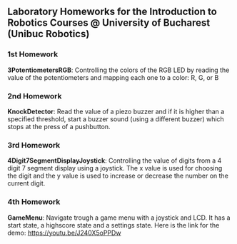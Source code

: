 ## Laboratory Homeworks for the Introduction to Robotics Courses @ University of Bucharest (Unibuc Robotics)

### 1st Homework
**3PotentiometersRGB**: Controlling the colors of the RGB LED by reading the value of the potentiometers and mapping each one to a color: R, G, or B

### 2nd Homework
**KnockDetector**: Read the value of a piezo buzzer and if it is higher than a specified threshold, start a buzzer sound (using a different buzzer) which stops at the press of a pushbutton.

### 3rd Homework
**4Digit7SegmentDisplayJoystick**: Controlling the value of digits from a 4 digit 7 segment display using a joystick. The x value is used for choosing the digit and the y value is used to increase or decrease the number on the current digit.

### 4th Homework
**GameMenu**: Navigate trough a game menu with a joystick and LCD. It has a start state, a highscore state and a settings state. Here is the link for the demo: https://youtu.be/J240X5oPPDw 

